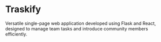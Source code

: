 # Traskify
Versatile single-page web application developed using Flask and React, designed to manage team tasks and introduce community members efficiently.
